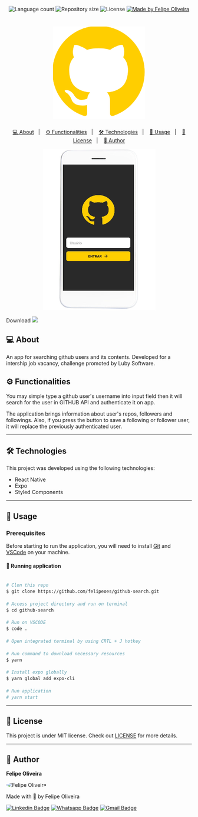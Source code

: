 <p align="center">
  <img alt="Language count" src="https://img.shields.io/github/languages/count/felipeoes/github-search?color=FFCE00&style=for-the-badge">

  <img alt="Repository size" src="https://img.shields.io/github/repo-size/felipeoes/github-search?color=FFCE00&style=for-the-badge">

   <img alt="License" src="https://img.shields.io/badge/license-MIT-FFCE00?style=for-the-badge">

  <a href="https://www.linkedin.com/in/felipeoes" target="_blank">
    <img alt="Made by Felipe Oliveira" src="https://img.shields.io/badge/MADE%20BY-FELIPE%20OLIVEIRA-FFCE00?style=for-the-badge">
  </a>

</p>
<h1 align="center">
    <img alt="dev.logo" title="github-search" src=".github/github-logo.png" width="250px" />
</h1>

<p align="center">
  <a href="#-about">💻 About</a>&nbsp;&nbsp;&nbsp;|&nbsp;&nbsp;&nbsp;
  <a href="#-%EF%B8%8F-functionalities">⚙️ Functionalities</a>&nbsp;&nbsp;&nbsp;|&nbsp;&nbsp;&nbsp;
  <a href="#-technologies">🛠 Technologies</a>&nbsp;&nbsp;&nbsp;|&nbsp;&nbsp;&nbsp;
  <a href="#-usage">🚀 Usage</a>&nbsp;&nbsp;&nbsp;|&nbsp;&nbsp;&nbsp;
  <a href="#memo-license">📝 License</a>&nbsp;&nbsp;&nbsp;|&nbsp;&nbsp;&nbsp;
  <a href="#-author">👦 Author</a>
</p>

<p align="center">
  <img alt="githubSearch" src=".github/github-app.png">
</p>

Download [<img src="https://cdn2.iconfinder.com/data/icons/miscellaneous-6-solid/128/demo_exhibition_demonstration-512.png" width="45"/>](https://exp-shell-app-assets.s3.us-west-1.amazonaws.com/android/%40felipeoes/github-search-df48694c515f46d098d715bc29eb8c26-signed.apk)


## 💻 About

An app for searching github users and its contents. Developed for a intership job vacancy, challenge promoted by Luby Software.

## [](https://github.com/felipeoes/github-search#-%EF%B8%8F-functionalities) ⚙️ Functionalities

You may simple type a github user's username into input field then it will search for the user in GITHUB API and authenticate it on app.

The application brings information about user's repos, followers and followings. Also, if you press the button to save a following or follower user, it will replace the  previously authenticated user.

---

## 🛠 Technologies

This project was developed using the following technologies:

- React Native
- Expo
- Styled Components

---

## 🚀 Usage

### Prerequisites

Before starting to run the application, you will need to install [Git](https://git-scm.com) and [VSCode](https://code.visualstudio.com/) on your machine.

#### 🧭 Running application

```bash

# Clon this repo
$ git clone https://github.com/felipeoes/github-search.git

# Access project directory and run on terminal
$ cd github-search

# Run on VSCODE
$ code .

# Open integrated terminal by using CRTL + J hotkey

# Run command to download necessary resources
$ yarn

# Install expo globally
$ yarn global add expo-cli

# Run application
# yarn start
```
---

## :memo: License

This project is under MIT license. Check out [LICENSE](LICENSE) for more details.

---

## 👦 Author
  <p><b>Felipe Oliveira</b></p>
 <img style="border-radius: 100%;" src="https://avatars.githubusercontent.com/u/62308968?v=4" width="150px;" alt="Felipe Oliveira "/>
 <br />
 

Made with :yellow_heart: by Felipe Oliveira
 
[![Linkedin Badge](https://img.shields.io/badge/-LinkedIn-blue?style=for-the-badge&logo=Linkedin&logoColor=white&link=https://www.linkedin.com/in/felipeoes)](https://www.linkedin.com/in/felipeoes)
[![Whatsapp Badge](https://img.shields.io/badge/-Whatsapp-4CA143?style=for-the-badge&labelColor=4CA143&logo=whatsapp&logoColor=white&link=https://api.whatsapp.com/send?phone=5511987106320&text=Oi,Felipe)](https://api.whatsapp.com/send?phone=5511987106320&text=Oi,Felipe)
[![Gmail Badge](https://img.shields.io/badge/-Gmail-c14438?style=for-the-badge&logo=Gmail&logoColor=white&link=mailto:felipeoes@usp.br)](mailto:felipeoes@usp.br)
